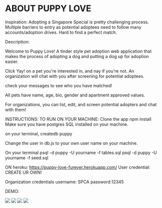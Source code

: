 # ABOUT PUPPY LOVE

Inspiration:
Adopting a Singapore Special is pretty challenging process. Multiple barriers to entry as potential adoptees need to follow many accounts/adoption drives. Hard to find a perfect match.

Description:

Welcome to Puppy Love! A tinder style pet adoption web application that makes the process of adopting a dog and putting a dog up for adoption easier.

Click Yay! on a pet you're interested in, and nay if you're not. An organization will chat with you after screening for potential adoptees.

check your messages to see who you have matched!

All pets have name, age, bio, gender and apartment approved values.

For organizations, 
you can list, edit, and screen potential adopters and chat with them!

INSTRUCTIONS:
TO RUN ON YOUR MACHINE:
Clone the app
npm install
Make sure you have postgres SQL installed on your machine.

on your terminal, 
createdb puppy

Change the user in db.js to your own user name on your machine.

On your terminal
psql -d puppy -U yourname -f tables.sql
psql -d puppy -U yourname -f seed.sql

ON heroku:
https://puppy-love-furever.herokuapp.com/
User credential:
CREATE UR OWN!

Organization credentials
username: SPCA
password:12345

DEMO:

![](loginuser.gif)
![](chatuser.gif)
![](orgchat.gif)
![](orggif.gif)